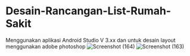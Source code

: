 # Desain-Rancangan-List-Rumah-Sakit
Menggunakan aplikasi Android Studio V 3.xx dan untuk desain layout menggunakan adobe photoshop
![Screenshot (164)](https://user-images.githubusercontent.com/46841419/81165361-0b093d80-8fbc-11ea-96d9-6fbdf0d989c9.png)
![Screenshot (163)](https://user-images.githubusercontent.com/46841419/81165369-0cd30100-8fbc-11ea-84f0-b57cfa6addd1.png)
